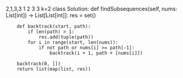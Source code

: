 

2,1,3,3
1 2 3 3     k=2
class Solution:
    def findSubsequences(self, nums: List[int]) -> List[List[int]]:
        res = set()

        def backtrack(start, path):
            if len(path) > 1:
                res.add(tuple(path))
            for i in range(start, len(nums)):
                if not path or nums[i] >= path[-1]:
                    backtrack(i + 1, path + [nums[i]])

        backtrack(0, [])
        return list(map(list, res))